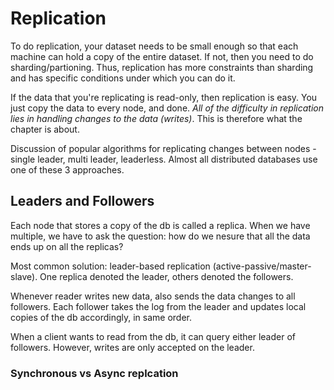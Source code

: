 <h1> Replication </h1>

To do replication, your dataset needs to be small enough so that each machine can hold a copy of the entire dataset. If not, then you need to do sharding/partioning. Thus, replication has more constraints than sharding and has specific conditions under which you can do it.

If the data that you're replicating is read-only, then replication is easy. You just copy the data to every node, and done. *All of the difficulty in replication lies in handling changes to the data (writes)*. This is therefore what the chapter is about. 

Discussion of popular algorithms for replicating changes between nodes - single leader, multi leader, leaderless. Almost all distributed databases use one of these 3 approaches. 

<h2>Leaders and Followers</h2>

Each node that stores a copy of the db is called a replica. When we have multiple, we have to ask the question: how do we nesure that all the data ends up on all the replicas?

Most common solution: leader-based replication (active-passive/master-slave).
One replica denoted the leader, others denoted the followers. 

Whenever reader writes new data, also sends the data changes to all followers. Each follower takes the log from the leader and updates local copies of the db accordingly, in same order. 

When a client wants to read from the db, it can query either leader of followers. However, writes are only accepted on the leader. 

<h3> Synchronous vs Async replcation </h3>

